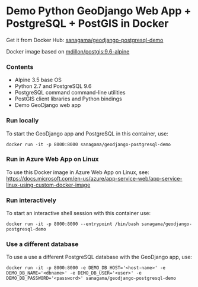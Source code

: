 # Demo Python GeoDjango Web App + PostgreSQL + PostGIS in Docker

Get it from Docker Hub: [sanagama/geodjango-postgresql-demo](https://hub.docker.com/r/sanagama/geodjango-postgresql-demo)

Docker image based on [mdillon/postgis:9.6-alpine](https://hub.docker.com/r/mdillon/postgis/)

### Contents
- Alpine 3.5 base OS
- Python 2.7 and PostgreSQL 9.6
- PostgreSQL command command-line utilities
- PostGIS client libraries and Python bindings
- Demo GeoDjango web app

### Run locally
To start the GeoDjango app and PostgreSQL in this container, use:

```
docker run -it -p 8000:8000 sanagama/geodjango-postgresql-demo
```

### Run in Azure Web App on Linux
To use this Docker image in Azure Web App on Linux, see: 
<https://docs.microsoft.com/en-us/azure/app-service-web/app-service-linux-using-custom-docker-image>

### Run interactively
To start an interactive shell session with this container use:

```
docker run -it -p 8000:8000 --entrypoint /bin/bash sanagama/geodjango-postgresql-demo
```

### Use a different database
To use a use a different PostgreSQL database with the GeoDjango app, use:

```
docker run -it -p 8000:8000 -e DEMO_DB_HOST='<host-name>' -e DEMO_DB_NAME='<dbname>' -e DEMO_DB_USER='<user>' -e DEMO_DB_PASSWORD='<password>' sanagama/geodjango-postgresql-demo
```